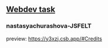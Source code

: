 ## [Webdev task](https://y3xzj.csb.app/#Credits)
### nastasyachurashova-JSFELT
preview: https://y3xzj.csb.app/#Credits

